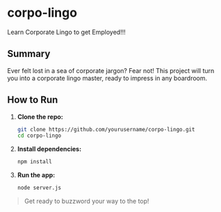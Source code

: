 # corpo-lingo

Learn Corporate Lingo to get Employed!!!

## Summary

Ever felt lost in a sea of corporate jargon? Fear not! This project will turn you into a corporate lingo master, ready to impress in any boardroom.

## How to Run

1. **Clone the repo:**

   ```sh
   git clone https://github.com/yourusername/corpo-lingo.git
   cd corpo-lingo
   ```

2. **Install dependencies:**

   ```sh
   npm install
   ```

3. **Run the app:**
   ```sh
   node server.js
   ```

> Get ready to buzzword your way to the top!
